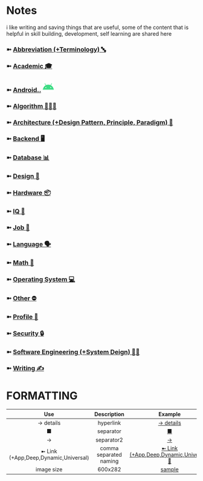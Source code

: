 # Notes
i like writing and saving things that are useful, some of the content that is helpful in skill building, development, self learning are shared here

### ➼ [Abbreviation (+Terminology) 🔤](/Abbreviation)
### ➼ [Academic 🎓](/Academic)
### ➼ [Android..](/Android) <a href="/Design"><img src="icon/icon-android-30x30.png"/></a>
### ➼ [Algorithm 👨🏻‍💻](/Algorithm)
### ➼ [Architecture (+Design Pattern, Principle, Paradigm) 🧱](Architecture)
### ➼ [Backend 🖥️](/Backend)
### ➼ [Database 📊](/Database)
### ➼ [Design 🎨](/Design)
### ➼ [Hardware 📦](/Hardware)
### ➼ [IQ 🧠](/IQ)
### ➼ [Job 💼](/Job)
### ➼ [Language 🗣️](/Language)
### ➼ [Math 🔢](/Math)
### ➼ [Operating System 💻](/Operating)
### ➼ [Other ⛔](/Other)
### ➼ [Profile 👤](/Profile)
### ➼ [Security 🔒](/Security)
### ➼ [Software Engineering (+System Deign) 👷🏻](/Software)
### ➼ [Writing ✍️](/Writing)

# FORMATTING

Use|Description|Example
:-:|:-:|:-:
-> details|hyperlink|[-> details](https://github.com/shanraisshan/Notes/blob/9d3cc08f8acc6424aa660eff00627cf0e8832262/Language/Kotlin/README.md#function)
■|separator|[■](https://github.com/shanraisshan/Notes/tree/9d3cc08f8acc6424aa660eff00627cf0e8832262/Academic/Book#author)
->|separator2|[->](https://github.com/shanraisshan/Notes/tree/9d3cc08f8acc6424aa660eff00627cf0e8832262/Language/Kotlin#list)
➼ Link (+App,Deep,Dynamic,Universal)|comma separated naming| [➼ Link (+App,Deep,Dynamic,Universal) 🔗](https://github.com/shanraisshan/Notes/tree/main/Android#-link-appdeepdynamicuniversal-)
image size|600x282|[sample](https://github.com/shanraisshan/Notes/blob/main/Android/Architecture/Pattern/Dependency/!/dagger1.png)
